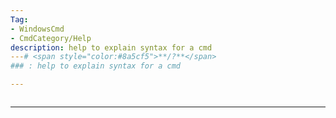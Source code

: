 ```yaml
---
Tag:
- WindowsCmd 
- CmdCategory/Help
description: help to explain syntax for a cmd
---# <span style="color:#8a5cf5">**/?**</span>
### : help to explain syntax for a cmd

---
```

```

```
---
